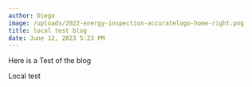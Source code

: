 ```yaml
---
author: Diego
image: /uploads/2022-energy-inspection-accuratelogo-home-right.png
title: local test blog
date: June 12, 2023 5:23 PM
---
```

H﻿ere is a Test of the blog

L﻿ocal test